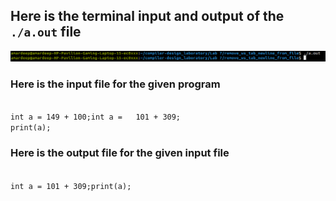 ## Here is the terminal input and output of the <code>./a.out</code> file

<img src="result.png"></img>
<br>

### Here is the input file for the given program
<code>
int a = 149 + 100;int a =   101 + 309;
print(a);
</code>

### Here is the output file for the given input file
<code>   
int a = 101 + 309;print(a);
</code>
